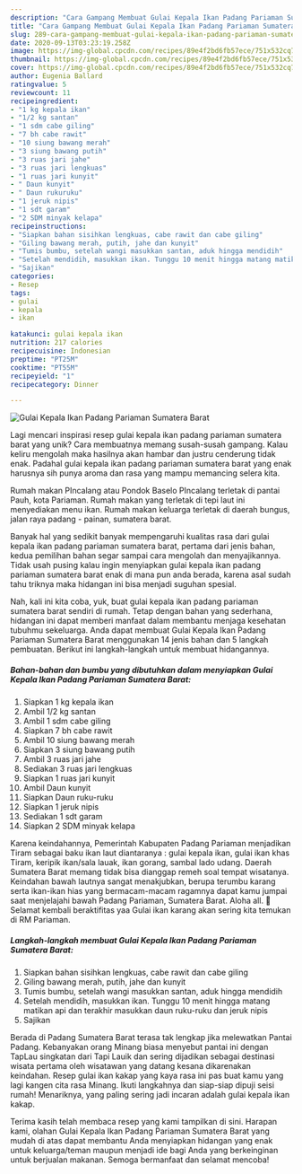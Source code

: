 ```yaml
---
description: "Cara Gampang Membuat Gulai Kepala Ikan Padang Pariaman Sumatera Barat Anti Gagal"
title: "Cara Gampang Membuat Gulai Kepala Ikan Padang Pariaman Sumatera Barat Anti Gagal"
slug: 289-cara-gampang-membuat-gulai-kepala-ikan-padang-pariaman-sumatera-barat-anti-gagal
date: 2020-09-13T03:23:19.258Z
image: https://img-global.cpcdn.com/recipes/89e4f2bd6fb57ece/751x532cq70/gulai-kepala-ikan-padang-pariaman-sumatera-barat-foto-resep-utama.jpg
thumbnail: https://img-global.cpcdn.com/recipes/89e4f2bd6fb57ece/751x532cq70/gulai-kepala-ikan-padang-pariaman-sumatera-barat-foto-resep-utama.jpg
cover: https://img-global.cpcdn.com/recipes/89e4f2bd6fb57ece/751x532cq70/gulai-kepala-ikan-padang-pariaman-sumatera-barat-foto-resep-utama.jpg
author: Eugenia Ballard
ratingvalue: 5
reviewcount: 11
recipeingredient:
- "1 kg kepala ikan"
- "1/2 kg santan"
- "1 sdm cabe giling"
- "7 bh cabe rawit"
- "10 siung bawang merah"
- "3 siung bawang putih"
- "3 ruas jari jahe"
- "3 ruas jari lengkuas"
- "1 ruas jari kunyit"
- " Daun kunyit"
- " Daun rukuruku"
- "1 jeruk nipis"
- "1 sdt garam"
- "2 SDM minyak kelapa"
recipeinstructions:
- "Siapkan bahan sisihkan lengkuas, cabe rawit dan cabe giling"
- "Giling bawang merah, putih, jahe dan kunyit"
- "Tumis bumbu, setelah wangi masukkan santan, aduk hingga mendidih"
- "Setelah mendidih, masukkan ikan. Tunggu 10 menit hingga matang matikan api dan terakhir masukkan daun ruku-ruku dan jeruk nipis"
- "Sajikan"
categories:
- Resep
tags:
- gulai
- kepala
- ikan

katakunci: gulai kepala ikan 
nutrition: 217 calories
recipecuisine: Indonesian
preptime: "PT25M"
cooktime: "PT55M"
recipeyield: "1"
recipecategory: Dinner

---
```



![Gulai Kepala Ikan Padang Pariaman Sumatera Barat](https://img-global.cpcdn.com/recipes/89e4f2bd6fb57ece/751x532cq70/gulai-kepala-ikan-padang-pariaman-sumatera-barat-foto-resep-utama.jpg)

Lagi mencari inspirasi resep gulai kepala ikan padang pariaman sumatera barat yang unik? Cara membuatnya memang susah-susah gampang. Kalau keliru mengolah maka hasilnya akan hambar dan justru cenderung tidak enak. Padahal gulai kepala ikan padang pariaman sumatera barat yang enak harusnya sih punya aroma dan rasa yang mampu memancing selera kita.

Rumah makan PIncalang atau Pondok Baselo PIncalang terletak di pantai Pauh, kota Pariaman. Rumah makan yang terletak di tepi laut ini menyediakan menu ikan. Rumah makan keluarga terletak di daerah bungus, jalan raya padang - painan, sumatera barat.

Banyak hal yang sedikit banyak mempengaruhi kualitas rasa dari gulai kepala ikan padang pariaman sumatera barat, pertama dari jenis bahan, kedua pemilihan bahan segar sampai cara mengolah dan menyajikannya. Tidak usah pusing kalau ingin menyiapkan gulai kepala ikan padang pariaman sumatera barat enak di mana pun anda berada, karena asal sudah tahu triknya maka hidangan ini bisa menjadi suguhan spesial.


Nah, kali ini kita coba, yuk, buat gulai kepala ikan padang pariaman sumatera barat sendiri di rumah. Tetap dengan bahan yang sederhana, hidangan ini dapat memberi manfaat dalam membantu menjaga kesehatan tubuhmu sekeluarga. Anda dapat membuat Gulai Kepala Ikan Padang Pariaman Sumatera Barat menggunakan 14 jenis bahan dan 5 langkah pembuatan. Berikut ini langkah-langkah untuk membuat hidangannya.

<!--inarticleads1-->

##### Bahan-bahan dan bumbu yang dibutuhkan dalam menyiapkan Gulai Kepala Ikan Padang Pariaman Sumatera Barat:

1. Siapkan 1 kg kepala ikan
1. Ambil 1/2 kg santan
1. Ambil 1 sdm cabe giling
1. Siapkan 7 bh cabe rawit
1. Ambil 10 siung bawang merah
1. Siapkan 3 siung bawang putih
1. Ambil 3 ruas jari jahe
1. Sediakan 3 ruas jari lengkuas
1. Siapkan 1 ruas jari kunyit
1. Ambil  Daun kunyit
1. Siapkan  Daun ruku-ruku
1. Siapkan 1 jeruk nipis
1. Sediakan 1 sdt garam
1. Siapkan 2 SDM minyak kelapa


Karena keindahannya, Pemerintah Kabupaten Padang Pariaman menjadikan Tiram sebagai baku ikan laut diantaranya : gulai kepala ikan, gulai ikan khas Tiram, keripik ikan/sala lauak, ikan gorang, sambal lado udang. Daerah Sumatera Barat memang tidak bisa dianggap remeh soal tempat wisatanya. Keindahan bawah lautnya sangat menakjubkan, berupa terumbu karang serta ikan-ikan hias yang bermacam-macam ragamnya dapat kamu jumpai saat menjelajahi bawah Padang Pariaman, Sumatera Barat. Aloha all. 👋 Selamat kembali beraktifitas yaa Gulai ikan karang akan sering kita temukan di RM Pariaman. 

<!--inarticleads2-->

##### Langkah-langkah membuat Gulai Kepala Ikan Padang Pariaman Sumatera Barat:

1. Siapkan bahan sisihkan lengkuas, cabe rawit dan cabe giling
1. Giling bawang merah, putih, jahe dan kunyit
1. Tumis bumbu, setelah wangi masukkan santan, aduk hingga mendidih
1. Setelah mendidih, masukkan ikan. Tunggu 10 menit hingga matang matikan api dan terakhir masukkan daun ruku-ruku dan jeruk nipis
1. Sajikan


Berada di Padang Sumatera Barat terasa tak lengkap jika melewatkan Pantai Padang. Kebanyakan orang Minang biasa menyebut pantai ini dengan TapLau singkatan dari Tapi Lauik dan sering dijadikan sebagai destinasi wisata pertama oleh wisatawan yang datang kesana dikarenakan keindahan. Resep gulai ikan kakap yang kaya rasa ini pas buat kamu yang lagi kangen cita rasa Minang. Ikuti langkahnya dan siap-siap dipuji seisi rumah! Menariknya, yang paling sering jadi incaran adalah gulai kepala ikan kakap. 

Terima kasih telah membaca resep yang kami tampilkan di sini. Harapan kami, olahan Gulai Kepala Ikan Padang Pariaman Sumatera Barat yang mudah di atas dapat membantu Anda menyiapkan hidangan yang enak untuk keluarga/teman maupun menjadi ide bagi Anda yang berkeinginan untuk berjualan makanan. Semoga bermanfaat dan selamat mencoba!
